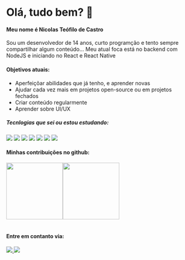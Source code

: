 # Olá, tudo bem? 👋

#### Meu nome é Nicolas Teófilo de Castro
<p>Sou um desenvolvedor de 14 anos, curto programção e tento sempre compartilhar algum conteúdo... Meu atual foca está no backend com NodeJS e iniciando no React e React Native<p/>

#### Objetivos atuais:
- Aperfeiçõar abilidades que já tenho, e aprender novas
- Ajudar cada vez mais em projetos open-source ou em projetos fechados
- Criar conteúdo regularmente
- Aprender sobre UI/UX

 
##### Tecnlogias que sei ou estou estudando:
<img class="" src="https://img.shields.io/badge/JavaScript-323330?style=for-the-badge&logo=javascript&logoColor=F7DF1E"> <img src="https://img.shields.io/badge/Node.js-339933?style=for-the-badge&logo=nodedotjs&logoColor=white"> <img src="https://img.shields.io/badge/MongoDB-4EA94B?style=for-the-badge&logo=mongodb&logoColor=white"> <img src="https://img.shields.io/badge/CSS3-1572B6?style=for-the-badge&logo=css3&logoColor=white"> <img src="https://img.shields.io/badge/HTML5-E34F26?style=for-the-badge&logo=html5&logoColor=white">   <img src="https://img.shields.io/badge/React-20232A?style=for-the-badge&logo=react&logoColor=61DAFB"> <img src="https://img.shields.io/badge/Google_Cloud-4285F4?style=for-the-badge&logo=google-cloud&logoColor=white">
<br>

#### Minhas contribuições no github:
<div>
  <img height="150em" src="https://github-readme-stats.vercel.app/api/top-langs/?username=nicolasteofilo&layout=compact&langs_count=7&theme=tokyonight"/><img height="150em" src="https://github-readme-stats.vercel.app/api?username=nicolasteofilo&show_icons=true&theme=tokyonight&include_all_commits=true&count_private=true"/>

</div>
<br>

#### Entre em contanto via:
<div>
  <a href="https://www.linkedin.com/in/nicolasteofilo/" target="_blank"><img src="https://img.shields.io/badge/-LinkedIn-%230077B5?style=for-the-badge&logo=linkedin&logoColor=white" target="_blank"> </a><a href="https://www.instgram.com/onicolasteofilo/" target="_blank"><img src="https://img.shields.io/badge/Instagram-E4405F?style=for-the-badge&logo=instagram&logoColor=white" target="_blank"></a>
</div>
